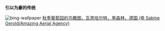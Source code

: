 
**引以为豪的传统**

![bing-wallpaper](https://www.bing.com/th?id=OHR.VineyardsBlackForestFall_ZH-CN6767078591_1920x1080.jpg)
[秋季葡萄园的鸟瞰图，瓦恩哈尔特，黑森林，德国 (© Sabine Gerold/Amazing Aerial Agency)](https://www.bing.com/search?q=%E5%BE%B7%E5%9B%BD%E9%BB%91%E6%A3%AE%E6%9E%97&amp;form=hpcapt&amp;mkt=zh-cn)
  